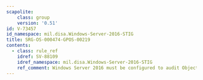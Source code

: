 ```yaml
---
scapolite:
    class: group
    version: '0.51'
id: V-73457
id_namespace: mil.disa.Windows-Server-2016-STIG
title: SRG-OS-000474-GPOS-00219
contents:
  - class: rule_ref
    idref: SV-88109
    idref_namespace: mil.disa.Windows-Server-2016-STIG
    ref_comment: Windows Server 2016 must be configured to audit Object Acce ...
---
```


